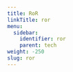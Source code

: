 ```yaml
---
title: RoR
linkTitle: ror
menu:
  sidebar:
    identifier: ror
    parent: tech
weight: -250
slug: ror
---
```

